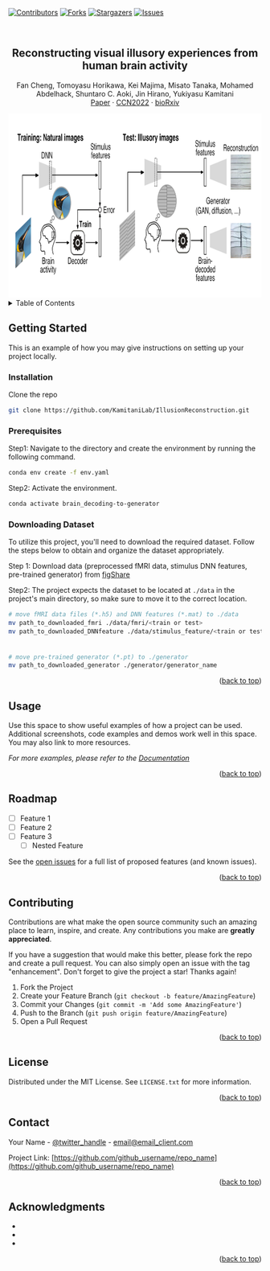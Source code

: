 
<!-- Improved compatibility of back to top link: See: https://github.com/othneildrew/Best-README-Template/pull/73 -->
<a name="readme-top"></a>
<!--
*** Thanks for checking out the Best-README-Template. If you have a suggestion
*** that would make this better, please fork the repo and create a pull request
*** or simply open an issue with the tag "enhancement".
*** Don't forget to give the project a star!
*** Thanks again! Now go create something AMAZING! :D
-->



<!-- PROJECT SHIELDS -->
<!--
*** I'm using markdown "reference style" links for readability.
*** Reference links are enclosed in brackets [ ] instead of parentheses ( ).
*** See the bottom of this document for the declaration of the reference variables
*** for contributors-url, forks-url, etc. This is an optional, concise syntax you may use.
*** https://www.markdownguide.org/basic-syntax/#reference-style-links
-->
[![Contributors][contributors-shield]][contributors-url]
[![Forks][forks-shield]][forks-url]
[![Stargazers][stars-shield]][stars-url]
[![Issues][issues-shield]][issues-url]




<!-- PROJECT LOGO -->
<br />

<h2 align="center">Reconstructing visual illusory experiences from human brain activity</h2>

  <p align="center">
    Fan Cheng, Tomoyasu Horikawa, Kei Majima, Misato Tanaka, Mohamed Abdelhack, Shuntaro C. Aoki, Jin Hirano, Yukiyasu Kamitani
    <br />
    <a href="https://github.com/KamitaniLab/IllusionReconstruction">Paper</a>
    ·
    <a href="https://2022.ccneuro.org/view_paper.php?PaperNum=1149">CCN2022</a>
    ·
    <a href="https://doi.org/10.1101/2023.06.15.545037">bioRxiv</a>
  
<div align="center">
  <a href="https://github.com/KamitaniLab/IllusionReconstruction/blob/main/">
    <img src="visualization/figure/Reconstruction_procedure.png" width="900" height="365">
  </a> 
</div>



<!-- TABLE OF CONTENTS -->
<details>
  <summary>Table of Contents</summary>
  <ol>
    <li>
      <a href="#getting-started">Getting Started</a>
      <ul>
        <li><a href="#prerequisites">Prerequisites</a></li>
        <li><a href="#installation">Installation</a></li>
      </ul>
    </li>
    <li><a href="#usage">Usage</a></li>
    <li><a href="#roadmap">Roadmap</a></li>
    <li><a href="#contributing">Contributing</a></li>
    <li><a href="#license">License</a></li>
    <li><a href="#contact">Contact</a></li>
    <li><a href="#acknowledgments">Acknowledgments</a></li>
  </ol>
</details>


<!-- GETTING STARTED -->
## Getting Started

This is an example of how you may give instructions on setting up your project locally.

### Installation

Clone the repo
   ```sh
   git clone https://github.com/KamitaniLab/IllusionReconstruction.git
   ```

### Prerequisites

Step1: Navigate to the directory and create the environment by running the following command.
  ```sh
  conda env create -f env.yaml

  ```
Step2: Activate the environment.
  ```sh
  conda activate brain_decoding-to-generator
  
  ```

### Downloading Dataset

To utilize this project, you'll need to download the required dataset. Follow the steps below to obtain and organize the dataset appropriately.

Step 1: Download data (preprocessed fMRI data, stimulus DNN features, pre-trained generator) from [figShare](https://figshare.com/)

Step2: The project expects the dataset to be located at `./data` in the project's main directory, so make sure to move it to the correct location. 
  ```sh
  # move fMRI data files (*.h5) and DNN features (*.mat) to ./data 
  mv path_to_downloaded_fmri ./data/fmri/<train or test>
  mv path_to_downloaded_DNNfeature ./data/stimulus_feature/<train or test>/<dataset name>/caffe/bvlc_reference_caffenet/ 
  
  
  # move pre-trained generator (*.pt) to ./generator
  mv path_to_downloaded_generator ./generator/generator_name
  ```


<p align="right">(<a href="#readme-top">back to top</a>)</p>



<!-- USAGE EXAMPLES -->
## Usage

Use this space to show useful examples of how a project can be used. Additional screenshots, code examples and demos work well in this space. You may also link to more resources.

_For more examples, please refer to the [Documentation](https://example.com)_

<p align="right">(<a href="#readme-top">back to top</a>)</p>



<!-- ROADMAP -->
## Roadmap

- [ ] Feature 1
- [ ] Feature 2
- [ ] Feature 3
    - [ ] Nested Feature

See the [open issues](https://github.com/github_username/repo_name/issues) for a full list of proposed features (and known issues).

<p align="right">(<a href="#readme-top">back to top</a>)</p>



<!-- CONTRIBUTING -->
## Contributing

Contributions are what make the open source community such an amazing place to learn, inspire, and create. Any contributions you make are **greatly appreciated**.

If you have a suggestion that would make this better, please fork the repo and create a pull request. You can also simply open an issue with the tag "enhancement".
Don't forget to give the project a star! Thanks again!

1. Fork the Project
2. Create your Feature Branch (`git checkout -b feature/AmazingFeature`)
3. Commit your Changes (`git commit -m 'Add some AmazingFeature'`)
4. Push to the Branch (`git push origin feature/AmazingFeature`)
5. Open a Pull Request

<p align="right">(<a href="#readme-top">back to top</a>)</p>



<!-- LICENSE -->
## License

Distributed under the MIT License. See `LICENSE.txt` for more information.

<p align="right">(<a href="#readme-top">back to top</a>)</p>



<!-- CONTACT -->
## Contact

Your Name - [@twitter_handle](https://twitter.com/twitter_handle) - email@email_client.com

Project Link: [https://github.com/github_username/repo_name](https://github.com/github_username/repo_name)

<p align="right">(<a href="#readme-top">back to top</a>)</p>



<!-- ACKNOWLEDGMENTS -->
## Acknowledgments

* []()
* []()
* []()

<p align="right">(<a href="#readme-top">back to top</a>)</p>



<!-- MARKDOWN LINKS & IMAGES -->
<!-- https://www.markdownguide.org/basic-syntax/#reference-style-links -->
[contributors-shield]: https://img.shields.io/github/contributors/KamitaniLab/IllusionReconstruction.svg?style=for-the-badge
[contributors-url]: https://github.com/KamitaniLab/IllusionReconstruction/graphs/contributors
[forks-shield]: https://img.shields.io/github/stars/KamitaniLab/IllusionReconstruction.svg?style=for-the-badge
[forks-url]: https://github.com/KamitaniLab/IllusionReconstruction/forks
[stars-shield]: https://img.shields.io/github/issues/KamitaniLab/IllusionReconstruction.svg?style=for-the-badge
[stars-url]: https://github.com/KamitaniLab/IllusionReconstruction/stargazers
[issues-shield]: https://img.shields.io/github/stars/KamitaniLab/IllusionReconstruction.svg?style=for-the-badge
[issues-url]: https://github.com/KamitaniLab/IllusionReconstruction/issues
[license-shield]: https://img.shields.io/github/license/github_username/repo_name.svg?style=for-the-badge
[license-url]: https://github.com/github_username/repo_name/blob/master/LICENSE.txt
[linkedin-shield]: https://img.shields.io/badge/-LinkedIn-black.svg?style=for-the-badge&logo=linkedin&colorB=555
[linkedin-url]: https://linkedin.com/in/linkedin_username
[product-screenshot]: images/screenshot.png
[Next.js]: https://img.shields.io/badge/next.js-000000?style=for-the-badge&logo=nextdotjs&logoColor=white
[Next-url]: https://nextjs.org/
[React.js]: https://img.shields.io/badge/React-20232A?style=for-the-badge&logo=react&logoColor=61DAFB
[React-url]: https://reactjs.org/
[Vue.js]: https://img.shields.io/badge/Vue.js-35495E?style=for-the-badge&logo=vuedotjs&logoColor=4FC08D
[Vue-url]: https://vuejs.org/
[Angular.io]: https://img.shields.io/badge/Angular-DD0031?style=for-the-badge&logo=angular&logoColor=white
[Angular-url]: https://angular.io/
[Svelte.dev]: https://img.shields.io/badge/Svelte-4A4A55?style=for-the-badge&logo=svelte&logoColor=FF3E00
[Svelte-url]: https://svelte.dev/
[Laravel.com]: https://img.shields.io/badge/Laravel-FF2D20?style=for-the-badge&logo=laravel&logoColor=white
[Laravel-url]: https://laravel.com
[Bootstrap.com]: https://img.shields.io/badge/Bootstrap-563D7C?style=for-the-badge&logo=bootstrap&logoColor=white
[Bootstrap-url]: https://getbootstrap.com
[JQuery.com]: https://img.shields.io/badge/jQuery-0769AD?style=for-the-badge&logo=jquery&logoColor=white
[JQuery-url]: https://jquery.com 
